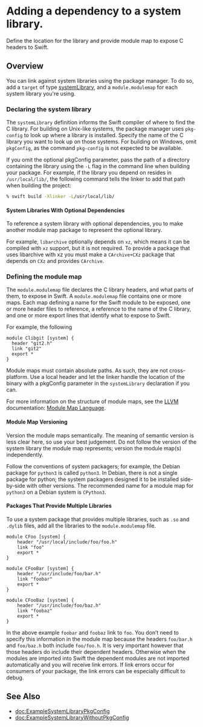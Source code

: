 # Adding a dependency to a system library.

Define the location for the library and provide module map to expose C headers to Swift. 

## Overview

You can link against system libraries using the package manager. 
To do so, add a `target` of type [systemLibrary](https://developer.apple.com/documentation/packagedescription/target/systemlibrary(name:path:pkgconfig:providers:)), and a `module.modulemap` for each system library you're using.

### Declaring the system library

The `systemLibrary` definition informs the Swift compiler of where to find the C library.
For building on Unix-like systems, the package manager uses `pkg-config` to look up where a library is installed. 
Specify the name of the C library you want to look up on those systems.
For building on Windows, omit `pkgConfig`, as the command `pkg-config` is not expected to be available.

If you omit the optional pkgConfig parameter, pass the path of a directory containing the library using the `-L` flag in the command line when building your package.
For example, if the library you depend on resides in `/usr/local/lib/`, the following command tells the linker to add that path when building the project:

```bash
% swift build -Xlinker -L/usr/local/lib/
```

#### System Libraries With Optional Dependencies

To reference a system library with optional dependencies, you to make another module map package to represent the optional library.

For example, `libarchive` optionally depends on `xz`, which means it can be compiled with `xz` support, but it is not required. 
To provide a package that uses libarchive with xz you must make a `CArchive+CXz` package that depends on `CXz` and provides `CArchive`.

### Defining the module map

The `module.modulemap` file declares the C library headers, and what parts of them, to expose in Swift. 
A `module.modulemap` file contains one or more maps. 
Each map defining a name for the Swift module to be exposed, one or more header files to reference, a reference to the name of the C library, and one or more export lines that identify what to expose to Swift.

For example, the following 

```
module Clibgit [system] {
  header "git2.h"
  link "git2"
  export *
}
```

Module maps must contain absolute paths. As such, they are not cross-platform.
Use a local header and let the linker handle the location of the binary with a pkgConfig parameter in the `systemLibrary` declaration if you can.

For more information on the structure of module maps, see the [LLVM](https://llvm.org/) documentation: [Module Map Language](https://clang.llvm.org/docs/Modules.html#module-map-language).

#### Module Map Versioning

Version the module maps semantically. 
The meaning of semantic version is less clear here, so use your best judgement. 
Do not follow the version of the system library the module map represents; version the module map(s) independently.

Follow the conventions of system packagers; for example, the Debian package for `python3` is called `python3`. 
In Debian, there is not a single package for python; the system packagers designed it to be installed side-by-side with other versions. 
The recommended name for a module map for `python3` on a Debian system is `CPython3`.

#### Packages That Provide Multiple Libraries

To use a system package that provides multiple libraries, such as `.so` and `.dylib` files, add all the libraries to the `module.modulemap` file. 

```
module CFoo [system] {
    header "/usr/local/include/foo/foo.h"
    link "foo"
    export *
}

module CFooBar [system] {
    header "/usr/include/foo/bar.h"
    link "foobar"
    export *
}

module CFooBaz [system] {
    header "/usr/include/foo/baz.h"
    link "foobaz"
    export *
}
```

In the above example `foobar` and `foobaz` link to `foo`. 
You don’t need to specify this information in the module map because the headers `foo/bar.h` and `foo/baz.h` both include `foo/foo.h`. 
It is very important however that those headers do include their dependent headers.
Otherwise when the modules are imported into Swift the dependent modules are not imported automatically and you will receive link errors. 
If link errors occur for consumers of your package, the link errors can be especially difficult to debug.

## See Also

- <doc:ExampleSystemLibraryPkgConfig>
- <doc:ExampleSystemLibraryWithoutPkgConfig>
